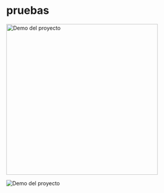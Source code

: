 # pruebas
<img src="Time%20For%20Bed%20Massage%20GIF.gif" alt="Demo del proyecto" width="400"/>

![Demo del proyecto](Time%20For%20Bed%20Massage%20GIF.gif)
